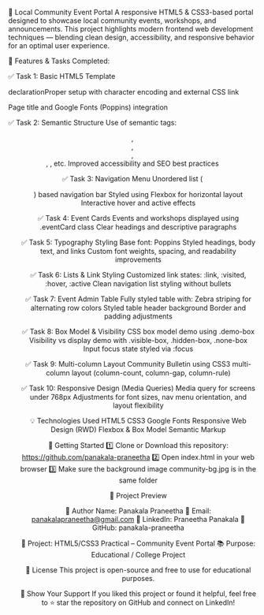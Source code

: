 🌟 Local Community Event Portal
A responsive HTML5 & CSS3-based portal designed to showcase local community events, workshops, and announcements. This project highlights modern frontend web development techniques — blending clean design, accessibility, and responsive behavior for an optimal user experience.

📌 Features & Tasks Completed:

✅ Task 1: Basic HTML5 Template
<!DOCTYPE html> declarationProper <head> setup with character encoding and external CSS link
Page title and Google Fonts (Poppins) integration

✅ Task 2: Semantic Structure
Use of semantic tags: <header>, <nav>, <main>, <section>, <table>, etc.
Improved accessibility and SEO best practices

✅ Task 3: Navigation Menu
Unordered list (<ul>) based navigation bar
Styled using Flexbox for horizontal layout
Interactive hover and active effects

✅ Task 4: Event Cards
Events and workshops displayed using .eventCard class
Clear headings and descriptive paragraphs

✅ Task 5: Typography Styling
Base font: Poppins
Styled headings, body text, and links
Custom font weights, spacing, and readability improvements

✅ Task 6: Lists & Link Styling
Customized link states: :link, :visited, :hover, :active
Clean navigation list styling without bullets

✅ Task 7: Event Admin Table
Fully styled table with:
Zebra striping for alternating row colors
Styled table header background
Border and padding adjustments

✅ Task 8: Box Model & Visibility
CSS box model demo using .demo-box
Visibility vs display demo with .visible-box, .hidden-box, .none-box
Input focus state styled via :focus

✅ Task 9: Multi-column Layout
Community Bulletin using CSS3 multi-column layout (column-count, column-gap, column-rule)

✅ Task 10: Responsive Design (Media Queries)
Media query for screens under 768px
Adjustments for font sizes, nav menu orientation, and layout flexibility

💡 Technologies Used
HTML5
CSS3
Google Fonts
Responsive Web Design (RWD)
Flexbox & Box Model
Semantic Markup

🚀 Getting Started
1️⃣ Clone or Download this repository:
https://github.com/panakala-praneetha
2️⃣ Open index.html in your web browser
3️⃣ Make sure the background image community-bg.jpg is in the same folder

📸 Project Preview

🙌 Author
Name: Panakala Praneetha
📧 Email: panakalapraneetha@gmail.com
🔗 LinkedIn: Praneetha Panakala
🐙 GitHub: panakala-praneetha

🎯 Project: HTML5/CSS3 Practical – Community Event Portal
📚 Purpose: Educational / College Project

📜 License
This project is open-source and free to use for educational purposes.

🌟 Show Your Support
If you liked this project or found it helpful, feel free to ⭐ star the repository on GitHub and connect on LinkedIn!

